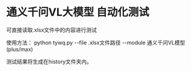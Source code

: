 # 通义千问VL大模型 自动化测试
可直接读取.xlsx文件中的内容进行测试

使用方法：
python tywq.py --file .xlsx文件路径 --module 通义千问VL模型(plus/max) 

测试结果将生成在history文件夹内。